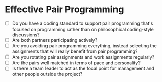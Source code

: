 # Effective Pair Programming

- [ ] Do you have a coding standard to support pair programming that's focused on programming rather than on philosophical coding-style discussions?
- [ ] Are both partners participating actively?
- [ ] Are you avoiding pair programming everything, instead selecting the assignments that will really benefit from pair programming?
- [ ] Are you rotating pair assignments and work assignments regularly?
- [ ] Are the pairs well matched in terms of pace and personality?
- [ ] Is there a team leader to act as the focal point for management and other people outside the project?
